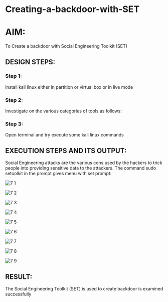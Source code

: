 # Creating-a-backdoor-with-SET

# AIM:
To Create a backdoor with Social Engineering Toolkit (SET)

## DESIGN STEPS:

### Step 1:

Install kali linux either in partition or virtual box or in live mode


### Step 2:

Investigate on the various categories of tools as follows:

### Step 3:

Open terminal and try execute some kali linux commands

## EXECUTION STEPS AND ITS OUTPUT:

Social Engineering attacks are the various cons used by the hackers to trick people into providing sensitive data to the attackers. 
The command sudo setoolkit in the prompt gives menu with set prompt:


![7 1](https://github.com/Javith-farkhan/creating-a-backdoor-with-SET/assets/94296805/8f0b0892-c1e0-4c58-b843-e75e3111a2f8)


![7 2](https://github.com/Javith-farkhan/creating-a-backdoor-with-SET/assets/94296805/9a171790-597e-46d1-a653-d4ba5d811546)


![7 3](https://github.com/Javith-farkhan/creating-a-backdoor-with-SET/assets/94296805/3827f72d-6870-4a43-baac-8c18aded8166)


![7 4](https://github.com/Javith-farkhan/creating-a-backdoor-with-SET/assets/94296805/08bcbc31-c447-4694-9091-d5ce8bf9bf49)


![7 5](https://github.com/Javith-farkhan/creating-a-backdoor-with-SET/assets/94296805/93b0fcdd-15f2-4567-b879-77fd5a8bf252)


![7 6](https://github.com/Javith-farkhan/creating-a-backdoor-with-SET/assets/94296805/4a9bb71f-23d3-4de5-8f45-316446a14b08)


![7 7](https://github.com/Javith-farkhan/creating-a-backdoor-with-SET/assets/94296805/d55d8ae7-9533-4adf-9907-11258148b671)


![7 8](https://github.com/Javith-farkhan/creating-a-backdoor-with-SET/assets/94296805/cd50ce7e-5b84-4cd7-bb6f-f0caed7fdea9)


![7 9](https://github.com/Javith-farkhan/creating-a-backdoor-with-SET/assets/94296805/6a0d812e-0f5b-4ae7-b17e-d912fbf13f78)



## RESULT:

The Social Engineering Toolkit (SET) is used to create backdoor is  examined successfully
